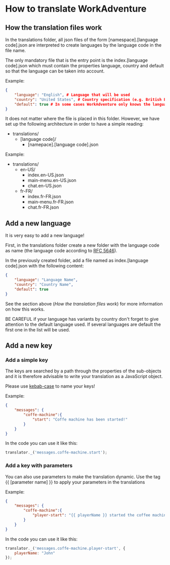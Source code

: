 # How to translate WorkAdventure

## How the translation files work

In the translations folder, all json files of the form [namespace].[language code].json are interpreted to create languages by the language code in the file name.

The only mandatory file that is the entry point is the index.[language code].json which must contain the properties language, country and default so that the language can be taken into account.

Example:
```json
{
    "language": "English", # Language that will be used
    "country": "United States", # Country specification (e.g. British English and American English are not the same thing)
    "default": true # In some cases WorkAdventure only knows the language, not the country language of the browser. In this case it takes the language with the default property at true.
}
```

It does not matter where the file is placed in this folder. However, we have set up the following architecture in order to have a simple reading:

- translations/
    - [language code]/
        - [namepace].[language code].json

Example:
- translations/
    - en-US/
        - index.en-US.json
        - main-menu.en-US.json
        - chat.en-US.json
    - fr-FR/
        - index.fr-FR.json
        - main-menu.fr-FR.json
        - chat.fr-FR.json

## Add a new language

It is very easy to add a new language!

First, in the translations folder create a new folder with the language code as name (the language code according to [RFC 5646](https://datatracker.ietf.org/doc/html/rfc5646)).

In the previously created folder, add a file named as index.[language code].json with the following content:

```json
{
    "language": "Language Name",
    "country": "Country Name",
    "default": true
}
```

See the section above (*How the translation files work*) for more information on how this works.

BE CAREFUL if your language has variants by country don't forget to give attention to the default language used. If several languages are default the first one in the list will be used.

## Add a new key

### Add a simple key
The keys are searched by a path through the properties of the sub-objects and it is therefore advisable to write your translation as a JavaScript object.

Please use [kebab-case](https://en.wikipedia.org/wiki/Letter_case#Kebab_case) to name your keys!

Example:

```json
{
    "messages": {
        "coffe-machine":{
            "start": "Coffe machine has been started!"
        }
    }
}
```

In the code you can use it like this:

```js
translator._('messages.coffe-machine.start');
```

### Add a key with parameters

You can also use parameters to make the translation dynamic.
Use the tag {{ [parameter name] }} to apply your parameters in the translations

Example:

```json
{
    "messages": {
        "coffe-machine":{
            "player-start": "{{ playerName }} started the coffee machine!"
        }
    }
}
```

In the code you can use it like this:

```js
translator._('messages.coffe-machine.player-start', {
    playerName: "John"
});
```